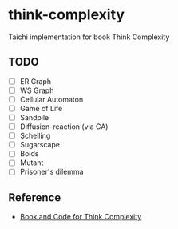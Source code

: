# think-complexity

Taichi implementation for book Think Complexity

## TODO

- [ ] ER Graph
- [ ] WS Graph
- [ ] Cellular Automaton
- [ ] Game of Life
- [ ] Sandpile
- [ ] Diffusion-reaction (via CA)
- [ ] Schelling
- [ ] Sugarscape
- [ ] Boids
- [ ] Mutant
- [ ] Prisoner's dilemma

## Reference

- [Book and Code for Think Complexity](https://github.com/AllenDowney/ThinkComplexity2)
